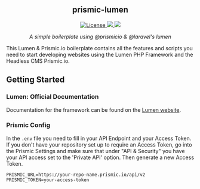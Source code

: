 <h2 align="center">prismic-lumen</h2>

<p align="center">
  <a href="https://github.com/c0nst4ntin/prismic-lumen/blob/master/LICENSE">
    <img alt="License" src="https://img.shields.io/github/license/c0nst4ntin/prismic-lumen.svg?color=orange">
  </a>
  <a href="https://github.com/c0nst4ntin/prismic-lumen/">
    <img src="https://img.shields.io/github/package-json/v/c0nst4ntin/prismic-lumen?color=success">
  </a>
  <a href="https://sass-lang.com">
    <img src="https://img.shields.io/github/package-json/dependency-version/c0nst4ntin/prismic-lumen/dev/laravel-mix?color=ff69b4">
  </a>
</p>

<p align="center">
  <em>
  A simple boilerplate using @prismicio & @laravel's lumen
  </em>
</p>

This Lumen & Prismic.io boilerplate contains all the features and scripts you need to start developing websites using the Lumen PHP Framework and the Headless CMS Prismic.io.


## Getting Started

### Lumen: Official Documentation
Documentation for the framework can be found on the [Lumen website](https://lumen.laravel.com/docs).

### Prismic Config
In the `.env` file you need to fill in your API Endpoint and your Access Token.
If you don't have your repository set up to require an Access Token, go into the Prismic Settings and make sure that under "API & Security" you have your API access set to the 'Private API' option. Then generate a new Access Token.

```
PRISMIC_URL=https://your-repo-name.prismic.io/api/v2
PRISMIC_TOKEN=your-access-token
```
